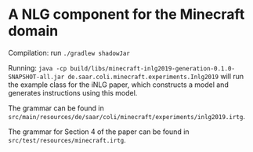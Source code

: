 A NLG component for the Minecraft domain
========================================

Compilation: run `./gradlew shadowJar`

Running: `java -cp build/libs/minecraft-inlg2019-generation-0.1.0-SNAPSHOT-all.jar de.saar.coli.minecraft.experiments.Inlg2019`
will run the example class for the iNLG paper, which constructs a model and generates instructions
using this model.

The grammar can be found in `src/main/resources/de/saar/coli/minecraft/experiments/inlg2019.irtg`.

The grammar for Section 4 of the paper can be found in `src/test/resources/minecraft.irtg`.

